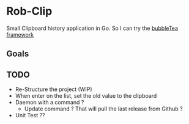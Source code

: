# Rob-Clip

Small Clipboard history application in Go.
So I can try the [bubbleTea framework](https://github.com/charmbracelet/bubbletea)

## Goals

## TODO

-   Re-Structure the project (WIP)
-   When enter on the list, set the old value to the clipboard
-   Daemon with a command ?
    -   Update command ? That will pull the last release from Github ?
-   Unit Test ??
